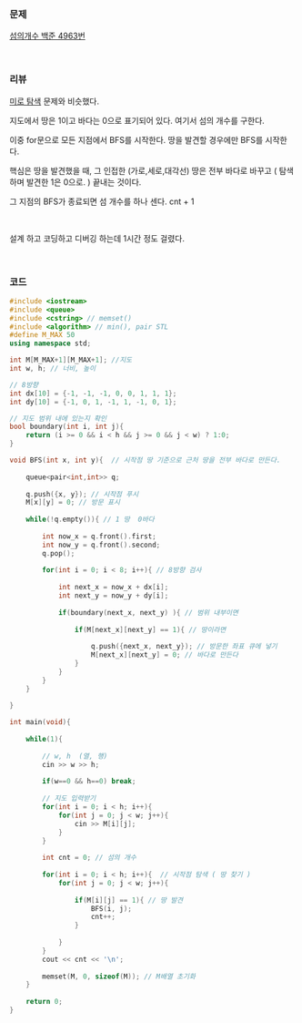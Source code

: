 ### 문제

 [섬의개수  백준 4963번](https://www.acmicpc.net/problem/4963)

</br>

### 리뷰

[미로 탐색](https://www.acmicpc.net/problem/2178) 문제와 비슷했다. 

지도에서 땅은 1이고 바다는 0으로 표기되어 있다. 여기서 섬의 개수를 구한다. 

이중 for문으로 모든 지점에서 BFS를 시작한다. 땅을 발견할 경우에만 BFS를 시작한다. 

핵심은 땅을 발견했을 때, 그 인접한 (가로,세로,대각선) 땅은 전부 바다로 바꾸고 ( 탐색하며 발견한 1은 0으로. ) 끝내는 것이다. 

그 지점의 BFS가 종료되면 섬 개수를 하나 센다. cnt + 1 

</br>

설계 하고 코딩하고 디버깅 하는데 1시간 정도 걸렸다. 

</br>

### 코드

```c++
#include <iostream> 
#include <queue>
#include <cstring> // memset()
#include <algorithm> // min(), pair STL
#define M_MAX 50
using namespace std;

int M[M_MAX+1][M_MAX+1]; //지도  
int w, h; // 너비, 높이  

// 8방향 
int dx[10] = {-1, -1, -1, 0, 0, 1, 1, 1}; 
int dy[10] = {-1, 0, 1, -1, 1, -1, 0, 1};

// 지도 범위 내에 있는지 확인
bool boundary(int i, int j){   
	return (i >= 0 && i < h && j >= 0 && j < w) ? 1:0;
} 

void BFS(int x, int y){  // 시작점 땅 기준으로 근처 땅을 전부 바다로 만든다. 
 	  
	queue<pair<int,int>> q;
	
	q.push({x, y}); // 시작점 푸시  
	M[x][y] = 0; // 방문 표시  
	
	while(!q.empty()){ // 1 땅  0바다 
	
		int now_x = q.front().first;
		int now_y = q.front().second;
		q.pop();
		
		for(int i = 0; i < 8; i++){ // 8방향 검사  
			
			int next_x = now_x + dx[i];
			int next_y = now_y + dy[i];
			
			if(boundary(next_x, next_y) ){ // 범위 내부이면  
			
				if(M[next_x][next_y] == 1){ // 땅이라면 
				
					q.push({next_x, next_y}); // 방문한 좌표 큐에 넣기  
					M[next_x][next_y] = 0; // 바다로 만든다  
				}
			}
		}
	}
 
}

int main(void){
  
	while(1){
	
		// w, h  (열, 행)
		cin >> w >> h;
		
		if(w==0 && h==0) break;
		
		// 지도 입력받기  
		for(int i = 0; i < h; i++){
			for(int j = 0; j < w; j++){
				cin >> M[i][j];
			}
		} 
		
		int cnt = 0; // 섬의 개수  
		
		for(int i = 0; i < h; i++){  // 시작점 탐색 ( 땅 찾기 )
			for(int j = 0; j < w; j++){
			
				if(M[i][j] == 1){ // 땅 발견  
					BFS(i, j); 
					cnt++;
				} 
				
 			}
		} 
		cout << cnt << '\n';	
        
		memset(M, 0, sizeof(M)); // M배열 초기화
	}
	
	return 0;	
}
```



